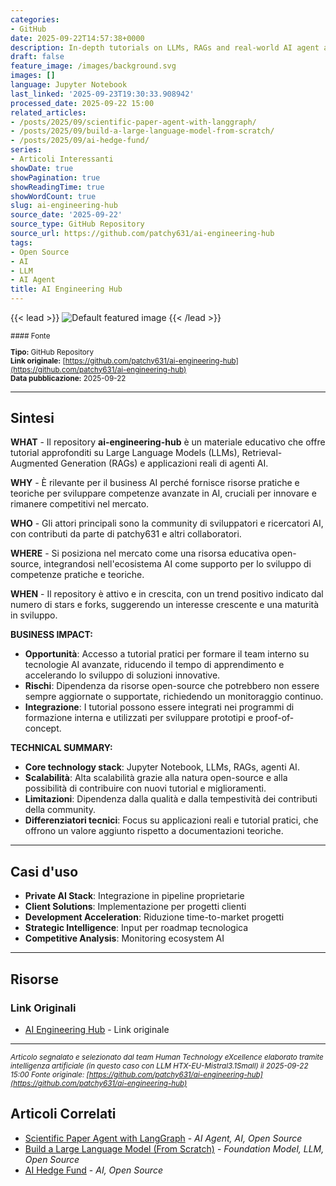```yaml
---
categories:
- GitHub
date: 2025-09-22T14:57:38+0000
description: In-depth tutorials on LLMs, RAGs and real-world AI agent applications.
draft: false
feature_image: /images/background.svg
images: []
language: Jupyter Notebook
last_linked: '2025-09-23T19:30:33.908942'
processed_date: 2025-09-22 15:00
related_articles:
- /posts/2025/09/scientific-paper-agent-with-langgraph/
- /posts/2025/09/build-a-large-language-model-from-scratch/
- /posts/2025/09/ai-hedge-fund/
series:
- Articoli Interessanti
showDate: true
showPagination: true
showReadingTime: true
showWordCount: true
slug: ai-engineering-hub
source_date: '2025-09-22'
source_type: GitHub Repository
source_url: https://github.com/patchy631/ai-engineering-hub
tags:
- Open Source
- AI
- LLM
- AI Agent
title: AI Engineering Hub
---
```


{{< lead >}}
![Default featured image](/images/background.svg)
{{< /lead >}}

<small>
#### Fonte

**Tipo:** GitHub Repository  
**Link originale:** [https://github.com/patchy631/ai-engineering-hub](https://github.com/patchy631/ai-engineering-hub)  
**Data pubblicazione:** 2025-09-22

</small>

---

## Sintesi

**WHAT** - Il repository **ai-engineering-hub** è un materiale educativo che offre tutorial approfonditi su Large Language Models (LLMs), Retrieval-Augmented Generation (RAGs) e applicazioni reali di agenti AI.

**WHY** - È rilevante per il business AI perché fornisce risorse pratiche e teoriche per sviluppare competenze avanzate in AI, cruciali per innovare e rimanere competitivi nel mercato.

**WHO** - Gli attori principali sono la community di sviluppatori e ricercatori AI, con contributi da parte di patchy631 e altri collaboratori.

**WHERE** - Si posiziona nel mercato come una risorsa educativa open-source, integrandosi nell'ecosistema AI come supporto per lo sviluppo di competenze pratiche e teoriche.

**WHEN** - Il repository è attivo e in crescita, con un trend positivo indicato dal numero di stars e forks, suggerendo un interesse crescente e una maturità in sviluppo.

**BUSINESS IMPACT:**
- **Opportunità**: Accesso a tutorial pratici per formare il team interno su tecnologie AI avanzate, riducendo il tempo di apprendimento e accelerando lo sviluppo di soluzioni innovative.
- **Rischi**: Dipendenza da risorse open-source che potrebbero non essere sempre aggiornate o supportate, richiedendo un monitoraggio continuo.
- **Integrazione**: I tutorial possono essere integrati nei programmi di formazione interna e utilizzati per sviluppare prototipi e proof-of-concept.

**TECHNICAL SUMMARY:**
- **Core technology stack**: Jupyter Notebook, LLMs, RAGs, agenti AI.
- **Scalabilità**: Alta scalabilità grazie alla natura open-source e alla possibilità di contribuire con nuovi tutorial e miglioramenti.
- **Limitazioni**: Dipendenza dalla qualità e dalla tempestività dei contributi della community.
- **Differenziatori tecnici**: Focus su applicazioni reali e tutorial pratici, che offrono un valore aggiunto rispetto a documentazioni teoriche.

---

## Casi d'uso

- **Private AI Stack**: Integrazione in pipeline proprietarie
- **Client Solutions**: Implementazione per progetti clienti
- **Development Acceleration**: Riduzione time-to-market progetti
- **Strategic Intelligence**: Input per roadmap tecnologica
- **Competitive Analysis**: Monitoring ecosystem AI

---



## Risorse

### Link Originali
- [AI Engineering Hub](https://github.com/patchy631/ai-engineering-hub) - Link originale


---

*<small>Articolo segnalato e selezionato dal team Human Technology eXcellence elaborato tramite intelligenza artificiale (in questo caso con LLM HTX-EU-Mistral3.1Small) il 2025-09-22 15:00
Fonte originale: [https://github.com/patchy631/ai-engineering-hub](https://github.com/patchy631/ai-engineering-hub)</small>*

## Articoli Correlati

- [Scientific Paper Agent with LangGraph](/posts/2025/09/scientific-paper-agent-with-langgraph/) - *AI Agent, AI, Open Source*
- [Build a Large Language Model (From Scratch)](/posts/2025/09/build-a-large-language-model-from-scratch/) - *Foundation Model, LLM, Open Source*
- [AI Hedge Fund](/posts/2025/09/ai-hedge-fund/) - *AI, Open Source*